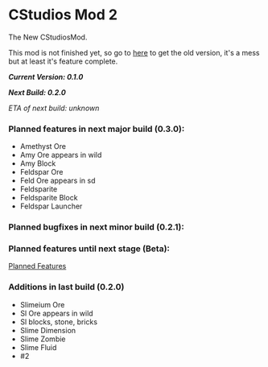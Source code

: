 # CStudios Mod 2
The New CStudiosMod. 

This mod is not finished yet, so go to [here](https://teamcstudios.pro/CStudiosMod) to get the old version, it's  a mess but at least it's feature complete.

***Current Version: 0.1.0***

***Next Build: 0.2.0***

*ETA of next build: unknown*

### Planned features in next major build (0.3.0):
- Amethyst Ore
- Amy Ore appears in wild
- Amy Block
- Feldspar Ore
- Feld Ore appears in sd
- Feldsparite
- Feldsparite Block
- Feldspar Launcher
### Planned bugfixes in next minor build (0.2.1):

### Planned features until next stage (Beta):

 [Planned Features](planned-features)

### Additions in last build (0.2.0)
- Slimeium Ore
- Sl Ore appears in wild
- Sl blocks, stone, bricks
- Slime Dimension
- Slime Zombie
- Slime Fluid
- #2
